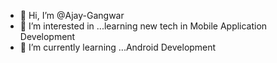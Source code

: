 - 👋 Hi, I’m @Ajay-Gangwar
- 👀 I’m interested in ...learning new tech in Mobile Application Development
- 🌱 I’m currently learning ...Android Development
<!---
Aj-Android/Aj-Android is a ✨ special ✨ repository because its `README.md` (this file) appears on your GitHub profile.
You can click the Preview link to take a look at your changes.
--->
